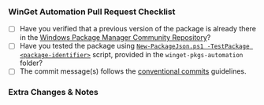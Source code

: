 ### WinGet Automation Pull Request Checklist

- [ ] Have you verified that a previous version of the package is already there in the [Windows Package Manager Community Repository](https://github.com/microsoft/winget-pkgs)?
- [ ] Have you tested the package using [`New-PackageJson.ps1 -TestPackage <package-identifier>`](https://github.com/vedantmgoyal2009/vedantmgoyal2009/blob/main/winget-pkgs-automation/New-PackageJson.ps1) script, provided in the `winget-pkgs-automation` folder?
- [ ] The commit message(s) follows the [conventional commits](https://www.conventionalcommits.org/en/v1.0.0/#summary) guidelines.

### Extra Changes & Notes
